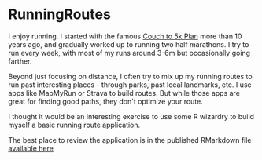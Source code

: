 # RunningRoutes
I enjoy running. I started with the famous [Couch to 5k Plan](http://www.c25k.com/) more than 10 years ago, and gradually worked up to running two half marathons. I try to run every week, with most of my runs around 3-6m but occasionally going farther.

Beyond just focusing on distance, I often try to mix up my running routes to run past interesting places - through parks, past local landmarks, etc. I use apps like MapMyRun or Strava to build routes. But while those apps are great for finding good paths, they don't optimize your route.

I thought it would be an interesting exercise to use some R wizardry to build myself a basic running route application. 

The best place to review the application is in the published RMarkdown file [available here](Optimal-Running-Routes.md)